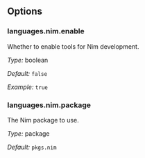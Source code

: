 [comment]: # (Do not edit this file as it is autogenerated. Go to docs/individual-docs if you want to make edits.)


[comment]: # (Please add your documentation on top of this line)

## Options

### languages\.nim\.enable

Whether to enable tools for Nim development\.



*Type:*
boolean



*Default:*
` false `



*Example:*
` true `



### languages\.nim\.package



The Nim package to use\.



*Type:*
package



*Default:*
` pkgs.nim `
